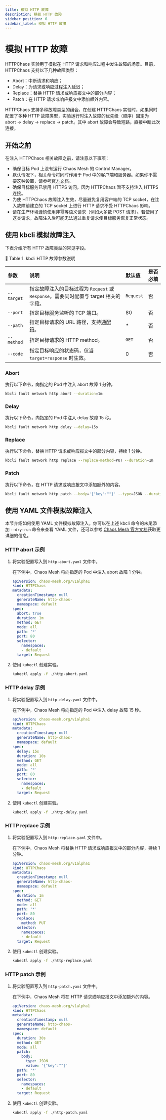 ```yaml
---
title: 模拟 HTTP 故障
description: 模拟 HTTP 故障
sidebar_position: 6
sidebar_label: 模拟 HTTP 故障
---
```


# 模拟 HTTP 故障

HTTPChaos 实验用于模拟在 HTTP 请求和响应过程中发生故障的场景。目前，HTTPChaos 支持以下几种故障类型：

* Abort：中断请求和响应；
* Delay：为请求或响应过程注入延迟；
* Replace：替换 HTTP 请求或响应报文中的部分内容；
* Patch：在 HTTP 请求或响应报文中添加额外内容。

HTTPChaos 支持多种故障类型的组合。在创建 HTTPChaos 实验时，如果同时配置了多种 HTTP 故障类型，实验运行时注入故障的优先级（顺序）固定为 abort -> delay -> replace -> patch。其中 abort 故障会导致短路，直接中断此次连接。

## 开始之前

在注入 HTTPChaos 相关故障之前，请注意以下事项：

* 确保目标 Pod 上没有运行 Chaos Mesh 的 Control Manager。
* 默认情况下，相关命令将同时作用于 Pod 中的客户端和服务器。如果你不需要这种设置，请参考[官方文档](https://chaos-mesh.org/docs/simulate-http-chaos-on-kubernetes/#specify-side)。
* 确保目标服务已禁用 HTTPS 访问，因为 HTTPChaos 暂不支持注入 HTTPS 连接。
* 为使 HTTPChaos 故障注入生效，尽量避免复用客户端的 TCP socket，在注入故障前建立的 TCP socket 上进行 HTTP 请求不受 HTTPChaos 影响。
* 请在生产环境谨慎使用非幂等语义请求（例如大多数 POST 请求）。若使用了这类请求，故障注入后可能无法通过重复请求使目标服务恢复正常状态。

## 使用 kbcli 模拟故障注入

下表介绍所有 HTTP 故障类型的常见字段。

📎 Table 1. kbcli HTTP 故障参数说明

| 参数                   | 说明               | 默认值 | 是否必填 |
| :----------------------- | :------------------------ | :------------ | :------- |
| `--target` | 指定故障注入的目标过程为 `Request` 或 `Response`，需要同时配置与 target 相关的字段。 | `Request` | 否 |
| `--port` | 指定目标服务监听的 TCP 端口。| 80 | 否 |
| `--path` | 指定目标请求的 URL 路径，支持[通配符](https://www.wikiwand.com/en/Matching_wildcards)。 | * | 否 |
| `--method` | 指定目标请求的 HTTP method。 | `GET` | 否 |
| `--code` | 指定目标响应的状态码，仅当 `target=response` 时生效。 | 0 | 否 |

### Abort

执行以下命令，向指定的 Pod 中注入 abort 故障 1 分钟。

```bash
kbcli fault network http abort --duration=1m
```

### Delay

执行以下命令，向指定的 Pod 中注入 delay 故障 15 秒。

```bash
kbcli fault network http delay --delay=15s
```

### Replace

执行以下命令，替换 HTTP 请求或响应报文中的部分内容，持续 1 分钟。

```bash
kbcli fault network http replace --replace-method=PUT --duration=1m
```

### Patch

执行以下命令，在 HTTP 请求或响应报文中添加额外的内容。

```bash
kbcli fault network http patch --body='{"key":""}' --type=JSON --duration=30s
```

## 使用 YAML 文件模拟故障注入

本节介绍如何使用 YAML 文件模拟故障注入。你可以在上述 kbcli 命令的末尾添加 `--dry-run` 命令来查看 YAML 文件，还可以参考 [Chaos Mesh 官方文档](https://chaos-mesh.org/zh/docs/next/simulate-http-chaos-on-kubernetes/#使用-yaml-文件创建实验)获取更详细的信息。

### HTTP abort 示例

1. 将实验配置写入到 `http-abort.yaml` 文件中。

    在下例中，Chaos Mesh 将向指定的 Pod 中注入 abort 故障 1 分钟。

    ```yaml
    apiVersion: chaos-mesh.org/v1alpha1
    kind: HTTPChaos
    metadata:
      creationTimestamp: null
      generateName: http-chaos-
      namespace: default
    spec:
      abort: true
      duration: 1m
      method: GET
      mode: all
      path: '*'
      port: 80
      selector:
        namespaces:
        - default
      target: Request
    ```

2. 使用 `kubectl` 创建实验。

   ```bash
   kubectl apply -f ./http-abort.yaml
   ```

### HTTP delay 示例

1. 将实验配置写入到 `http-delay.yaml` 文件中。

    在下例中，Chaos Mesh 将向指定的 Pod 中注入 delay 故障 15 秒。

    ```yaml
    apiVersion: chaos-mesh.org/v1alpha1
    kind: HTTPChaos
    metadata:
      creationTimestamp: null
      generateName: http-chaos-
      namespace: default
    spec:
      delay: 15s
      duration: 10s
      method: GET
      mode: all
      path: '*'
      port: 80
      selector:
        namespaces:
        - default
      target: Request
    ```

2. 使用 `kubectl` 创建实验。

   ```bash
   kubectl apply -f ./http-delay.yaml
   ```

### HTTP replace 示例

1. 将实验配置写入到 `http-replace.yaml` 文件中。

    在下例中，Chaos Mesh 将替换 HTTP 请求或响应报文中的部分内容，持续 1 分钟。

    ```yaml
    apiVersion: chaos-mesh.org/v1alpha1
    kind: HTTPChaos
    metadata:
      creationTimestamp: null
      generateName: http-chaos-
      namespace: default
    spec:
      duration: 1m
      method: GET
      mode: all
      path: '*'
      port: 80
      replace:
        method: PUT
      selector:
        namespaces:
        - default
      target: Request
    ```

2. 使用 `kubectl` 创建实验。

   ```bash
   kubectl apply -f ./http-replace.yaml
   ```

### HTTP patch 示例

1. 将实验配置写入到 `http-patch.yaml` 文件中。

    在下例中，Chaos Mesh 将在 HTTP 请求或响应报文中添加额外的内容。

    ```yaml
    apiVersion: chaos-mesh.org/v1alpha1
    kind: HTTPChaos
    metadata:
      creationTimestamp: null
      generateName: http-chaos-
      namespace: default
    spec:
      duration: 30s
      method: GET
      mode: all
      patch:
        body:
          type: JSON
          value: '{"key":""}'
      path: '*'
      port: 80
      selector:
        namespaces:
        - default
      target: Request
    ```

2. 使用 `kubectl` 创建实验。

   ```bash
   kubectl apply -f ./http-patch.yaml
   ```
